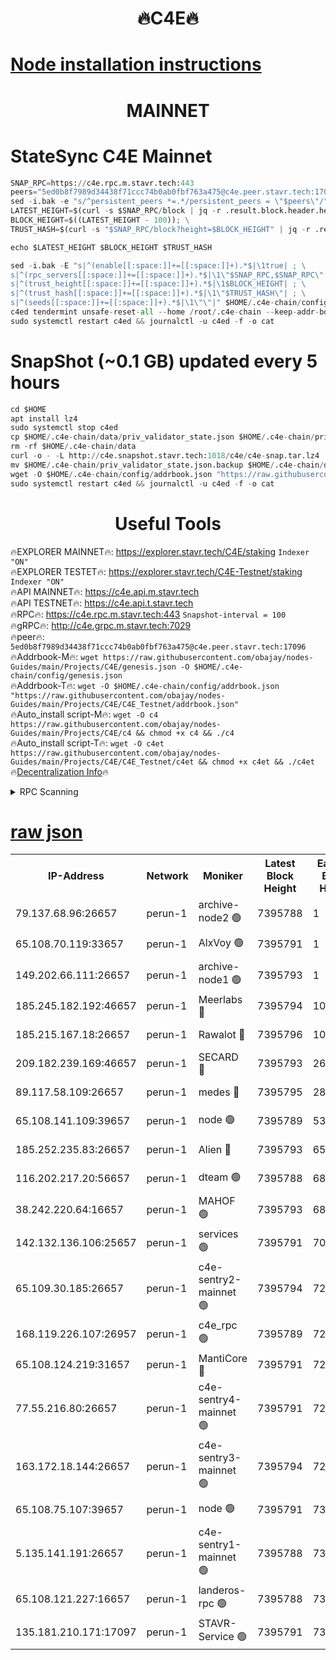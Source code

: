 <h1 align="center"> 🔥C4E🔥</h1>

[Node installation instructions](https://github.com/obajay/nodes-Guides/tree/main/Projects/C4E)
=

<h1 align="center"> MAINNET</h1>

# StateSync C4E Mainnet
```python
SNAP_RPC=https://c4e.rpc.m.stavr.tech:443
peers="5ed0b8f7989d34438f71ccc74b0ab0fbf763a475@c4e.peer.stavr.tech:17096"
sed -i.bak -e "s/^persistent_peers *=.*/persistent_peers = \"$peers\"/" $HOME/.c4e-chain/config/config.toml
LATEST_HEIGHT=$(curl -s $SNAP_RPC/block | jq -r .result.block.header.height); \
BLOCK_HEIGHT=$((LATEST_HEIGHT - 100)); \
TRUST_HASH=$(curl -s "$SNAP_RPC/block?height=$BLOCK_HEIGHT" | jq -r .result.block_id.hash)

echo $LATEST_HEIGHT $BLOCK_HEIGHT $TRUST_HASH

sed -i.bak -E "s|^(enable[[:space:]]+=[[:space:]]+).*$|\1true| ; \
s|^(rpc_servers[[:space:]]+=[[:space:]]+).*$|\1\"$SNAP_RPC,$SNAP_RPC\"| ; \
s|^(trust_height[[:space:]]+=[[:space:]]+).*$|\1$BLOCK_HEIGHT| ; \
s|^(trust_hash[[:space:]]+=[[:space:]]+).*$|\1\"$TRUST_HASH\"| ; \
s|^(seeds[[:space:]]+=[[:space:]]+).*$|\1\"\"|" $HOME/.c4e-chain/config/config.toml
c4ed tendermint unsafe-reset-all --home /root/.c4e-chain --keep-addr-book
sudo systemctl restart c4ed && journalctl -u c4ed -f -o cat
```
# SnapShot (~0.1 GB) updated every 5 hours
```python
cd $HOME
apt install lz4
sudo systemctl stop c4ed
cp $HOME/.c4e-chain/data/priv_validator_state.json $HOME/.c4e-chain/priv_validator_state.json.backup
rm -rf $HOME/.c4e-chain/data
curl -o - -L http://c4e.snapshot.stavr.tech:1018/c4e/c4e-snap.tar.lz4 | lz4 -c -d - | tar -x -C $HOME/.c4e-chain --strip-components 2
mv $HOME/.c4e-chain/priv_validator_state.json.backup $HOME/.c4e-chain/data/priv_validator_state.json
wget -O $HOME/.c4e-chain/config/addrbook.json "https://raw.githubusercontent.com/obajay/nodes-Guides/main/Projects/C4E/addrbook.json"
sudo systemctl restart c4ed && journalctl -u c4ed -f -o cat
```
 <h1 align="center"> Useful Tools</h1>

🔥EXPLORER MAINNET🔥:  https://explorer.stavr.tech/C4E/staking            `Indexer "ON"` \
🔥EXPLORER TESTET🔥:   https://explorer.stavr.tech/C4E-Testnet/staking     `Indexer "ON"` \
🔥API MAINNET🔥:       https://c4e.api.m.stavr.tech \
🔥API TESTNET🔥:       https://c4e.api.t.stavr.tech \
🔥RPC🔥:               https://c4e.rpc.m.stavr.tech:443                  `Snapshot-interval = 100` \
🔥gRPC🔥:              http://c4e.grpc.m.stavr.tech:7029 \
🔥peer🔥:              `5ed0b8f7989d34438f71ccc74b0ab0fbf763a475@c4e.peer.stavr.tech:17096` \
🔥Addrbook-M🔥:    ```wget https://raw.githubusercontent.com/obajay/nodes-Guides/main/Projects/C4E/genesis.json -O $HOME/.c4e-chain/config/genesis.json``` \
🔥Addrbook-T🔥:    ```wget -O $HOME/.c4e-chain/config/addrbook.json "https://raw.githubusercontent.com/obajay/nodes-Guides/main/Projects/C4E/C4E_Testnet/addrbook.json"``` \
🔥Auto_install script-M🔥: ```wget -O c4 https://raw.githubusercontent.com/obajay/nodes-Guides/main/Projects/C4E/c4 && chmod +x c4 && ./c4``` \
🔥Auto_install script-T🔥: ```wget -O c4et https://raw.githubusercontent.com/obajay/nodes-Guides/main/Projects/C4E/C4E_Testnet/c4et && chmod +x c4et && ./c4et``` \
🔥[Decentralization Info](https://github.com/obajay/StateSync-snapshots/tree/main/Projects/C4E/Decentralization)🔥




<details>
<summary>RPC Scanning</summary>

<h2 align="center"> We scan nodes in real time every 4 hours. And we provide the final result of RPC endpoints.
We cannot influence the operation of these nodes in any way. </h2>


```python
If Voting Power is higher than 0 --> then the Node is a validator of the network and may be subject to attack and be a potential threat to the chain.
```
```python
We marked such validators with a red symbol
```

</details>

[raw json](https://rpc-check.c4e.stavr.tech/c4e/rpc-c4e-result.json)
=



<table><tr><th>IP-Address</th><th>Network</th><th>Moniker</th><th>Latest Block Height</th><th>Earliest Block Height</th><th>Catching Up</th><th>Tx Index</th><th>Voting Power</th><th>Scan Time</th></tr><tr><td>79.137.68.96:26657</td><td>perun-1</td><td>archive-node2 🟢</td><td>7395788</td><td>1</td><td>False</td><td>on</td><td>0</td><td>2024-03-01T06:19:41.160385789UTC</td></tr><tr><td>65.108.70.119:33657</td><td>perun-1</td><td>AlxVoy 🟢</td><td>7395791</td><td>1</td><td>False</td><td>on</td><td>0</td><td>2024-03-01T06:19:55.024732981UTC</td></tr><tr><td>149.202.66.111:26657</td><td>perun-1</td><td>archive-node1 🟢</td><td>7395793</td><td>1</td><td>False</td><td>on</td><td>0</td><td>2024-03-01T06:20:09.249551882UTC</td></tr><tr><td>185.245.182.192:46657</td><td>perun-1</td><td>Meerlabs 🔴</td><td>7395794</td><td>1051501</td><td>False</td><td>on</td><td>344614</td><td>2024-03-01T06:20:16.451179795UTC</td></tr><tr><td>185.215.167.18:26657</td><td>perun-1</td><td>Rawalot 🔴</td><td>7395796</td><td>1090501</td><td>False</td><td>on</td><td>450091</td><td>2024-03-01T06:20:27.484415252UTC</td></tr><tr><td>209.182.239.169:46657</td><td>perun-1</td><td>SECARD 🔴</td><td>7395793</td><td>2616101</td><td>False</td><td>off</td><td>749308</td><td>2024-03-01T06:20:06.650493004UTC</td></tr><tr><td>89.117.58.109:26657</td><td>perun-1</td><td>medes 🔴</td><td>7395795</td><td>2826001</td><td>False</td><td>off</td><td>891025</td><td>2024-03-01T06:20:23.126929073UTC</td></tr><tr><td>65.108.141.109:39657</td><td>perun-1</td><td>node 🟢</td><td>7395789</td><td>5303301</td><td>False</td><td>on</td><td>0</td><td>2024-03-01T06:19:43.587805075UTC</td></tr><tr><td>185.252.235.83:26657</td><td>perun-1</td><td>Alien 🔴</td><td>7395793</td><td>6502501</td><td>False</td><td>on</td><td>648215</td><td>2024-03-01T06:20:09.616424570UTC</td></tr><tr><td>116.202.217.20:56657</td><td>perun-1</td><td>dteam 🟢</td><td>7395788</td><td>6800901</td><td>False</td><td>on</td><td>0</td><td>2024-03-01T06:19:40.837854559UTC</td></tr><tr><td>38.242.220.64:16657</td><td>perun-1</td><td>MAHOF 🟢</td><td>7395793</td><td>6885501</td><td>False</td><td>on</td><td>0</td><td>2024-03-01T06:20:06.934112261UTC</td></tr><tr><td>142.132.136.106:25657</td><td>perun-1</td><td>services 🟢</td><td>7395791</td><td>7012001</td><td>False</td><td>on</td><td>0</td><td>2024-03-01T06:19:57.611105553UTC</td></tr><tr><td>65.109.30.185:26657</td><td>perun-1</td><td>c4e-sentry2-mainnet 🟢</td><td>7395794</td><td>7284001</td><td>False</td><td>on</td><td>0</td><td>2024-03-01T06:20:16.148950245UTC</td></tr><tr><td>168.119.226.107:26957</td><td>perun-1</td><td>c4e_rpc 🟢</td><td>7395789</td><td>7295789</td><td>False</td><td>on</td><td>0</td><td>2024-03-01T06:19:47.874187562UTC</td></tr><tr><td>65.108.124.219:31657</td><td>perun-1</td><td>MantiCore 🔴</td><td>7395791</td><td>7295791</td><td>False</td><td>off</td><td>729685</td><td>2024-03-01T06:19:54.326073154UTC</td></tr><tr><td>77.55.216.80:26657</td><td>perun-1</td><td>c4e-sentry4-mainnet 🟢</td><td>7395791</td><td>7297001</td><td>False</td><td>on</td><td>0</td><td>2024-03-01T06:19:54.680771146UTC</td></tr><tr><td>163.172.18.144:26657</td><td>perun-1</td><td>c4e-sentry3-mainnet 🟢</td><td>7395794</td><td>7297001</td><td>False</td><td>on</td><td>0</td><td>2024-03-01T06:20:16.718319680UTC</td></tr><tr><td>65.108.75.107:39657</td><td>perun-1</td><td>node 🟢</td><td>7395791</td><td>7300001</td><td>False</td><td>on</td><td>0</td><td>2024-03-01T06:19:57.918634220UTC</td></tr><tr><td>5.135.141.191:26657</td><td>perun-1</td><td>c4e-sentry1-mainnet 🟢</td><td>7395788</td><td>7300501</td><td>False</td><td>on</td><td>0</td><td>2024-03-01T06:19:40.285458646UTC</td></tr><tr><td>65.108.121.227:16657</td><td>perun-1</td><td>landeros-rpc 🟢</td><td>7395788</td><td>7393001</td><td>False</td><td>on</td><td>0</td><td>2024-03-01T06:19:40.594086228UTC</td></tr><tr><td>135.181.210.171:17097</td><td>perun-1</td><td>STAVR-Service 🟢</td><td>7395791</td><td>7393501</td><td>False</td><td>on</td><td>0</td><td>2024-03-01T06:19:58.232239896UTC</td></tr></table>
